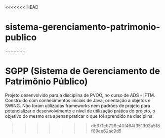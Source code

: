 <<<<<<< HEAD
# sistema-gerenciamento-patrimonio-publico
=======
# SGPP (Sistema de Gerenciamento de Patrimônio Público)

Projeto desenvolvido para a disciplina de PVOO, no curso de ADS - IFTM.
Construído com conhecimentos iniciais de Java, orientação a objetos e SWING.
Não foram utilizadas frameworks nem padrões de projeto para potencializar o desenvolvimento e 
nível de utilização prática do projeto, o objetivo do mesmo era apenas praticar o que foi 
aprendido na disciplina.
>>>>>>> db671eb728e40f464f351903a5f8f69ee62ac9d5
